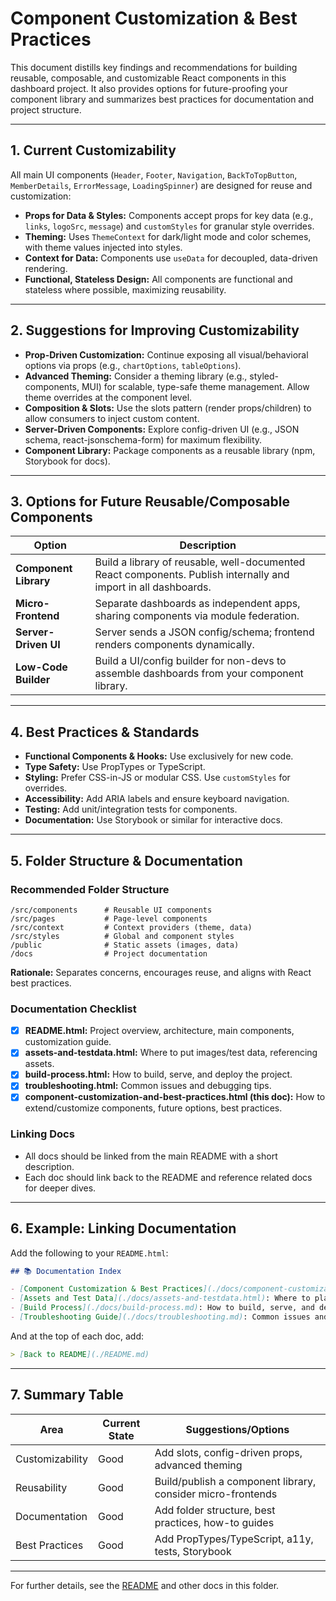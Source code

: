 # Component Customization & Best Practices

This document distills key findings and recommendations for building reusable, composable, and customizable React components in this dashboard project. It also provides options for future-proofing your component library and summarizes best practices for documentation and project structure.

---

## 1. Current Customizability

All main UI components (`Header`, `Footer`, `Navigation`, `BackToTopButton`, `MemberDetails`, `ErrorMessage`, `LoadingSpinner`) are designed for reuse and customization:

- **Props for Data & Styles:** Components accept props for key data (e.g., `links`, `logoSrc`, `message`) and `customStyles` for granular style overrides.
- **Theming:** Uses `ThemeContext` for dark/light mode and color schemes, with theme values injected into styles.
- **Context for Data:** Components use `useData` for decoupled, data-driven rendering.
- **Functional, Stateless Design:** All components are functional and stateless where possible, maximizing reusability.

---

## 2. Suggestions for Improving Customizability

- **Prop-Driven Customization:** Continue exposing all visual/behavioral options via props (e.g., `chartOptions`, `tableOptions`).
- **Advanced Theming:** Consider a theming library (e.g., styled-components, MUI) for scalable, type-safe theme management. Allow theme overrides at the component level.
- **Composition & Slots:** Use the slots pattern (render props/children) to allow consumers to inject custom content.
- **Server-Driven Components:** Explore config-driven UI (e.g., JSON schema, react-jsonschema-form) for maximum flexibility.
- **Component Library:** Package components as a reusable library (npm, Storybook for docs).

---

## 3. Options for Future Reusable/Composable Components

| Option | Description |
|--------|-------------|
| **Component Library** | Build a library of reusable, well-documented React components. Publish internally and import in all dashboards. |
| **Micro-Frontend** | Separate dashboards as independent apps, sharing components via module federation. |
| **Server-Driven UI** | Server sends a JSON config/schema; frontend renders components dynamically. |
| **Low-Code Builder** | Build a UI/config builder for non-devs to assemble dashboards from your component library. |

---

## 4. Best Practices & Standards

- **Functional Components & Hooks:** Use exclusively for new code.
- **Type Safety:** Use PropTypes or TypeScript.
- **Styling:** Prefer CSS-in-JS or modular CSS. Use `customStyles` for overrides.
- **Accessibility:** Add ARIA labels and ensure keyboard navigation.
- **Testing:** Add unit/integration tests for components.
- **Documentation:** Use Storybook or similar for interactive docs.

---

## 5. Folder Structure & Documentation

### Recommended Folder Structure

```
/src/components      # Reusable UI components
/src/pages           # Page-level components
/src/context         # Context providers (theme, data)
/src/styles          # Global and component styles
/public              # Static assets (images, data)
/docs                # Project documentation
```

**Rationale:** Separates concerns, encourages reuse, and aligns with React best practices.

### Documentation Checklist
- [x] **README.html:** Project overview, architecture, main components, customization guide.
- [x] **assets-and-testdata.html:** Where to put images/test data, referencing assets.
- [x] **build-process.html:** How to build, serve, and deploy the project.
- [x] **troubleshooting.html:** Common issues and debugging tips.
- [x] **component-customization-and-best-practices.html (this doc):** How to extend/customize components, future options, best practices.

### Linking Docs
- All docs should be linked from the main README with a short description.
- Each doc should link back to the README and reference related docs for deeper dives.

---

## 6. Example: Linking Documentation

Add the following to your `README.html`:

```markdown
## 📚 Documentation Index

- [Component Customization & Best Practices](./docs/component-customization-and-best-practices.html): How to customize, extend, and future-proof components. Best practices and options for reuse.
- [Assets and Test Data](./docs/assets-and-testdata.html): Where to place images and test data for dev/prod.
- [Build Process](./docs/build-process.md): How to build, serve, and deploy the dashboard.
- [Troubleshooting Guide](./docs/troubleshooting.md): Common issues and how to debug them.
```

And at the top of each doc, add:

```markdown
> [Back to README](./README.md)
```

---

## 7. Summary Table

| Area            | Current State | Suggestions/Options |
|-----------------|--------------|--------------------|
| Customizability | Good         | Add slots, config-driven props, advanced theming |
| Reusability     | Good         | Build/publish a component library, consider micro-frontends |
| Documentation   | Good         | Add folder structure, best practices, how-to guides |
| Best Practices  | Good         | Add PropTypes/TypeScript, a11y, tests, Storybook |

---

For further details, see the [README](./README.md) and other docs in this folder.

